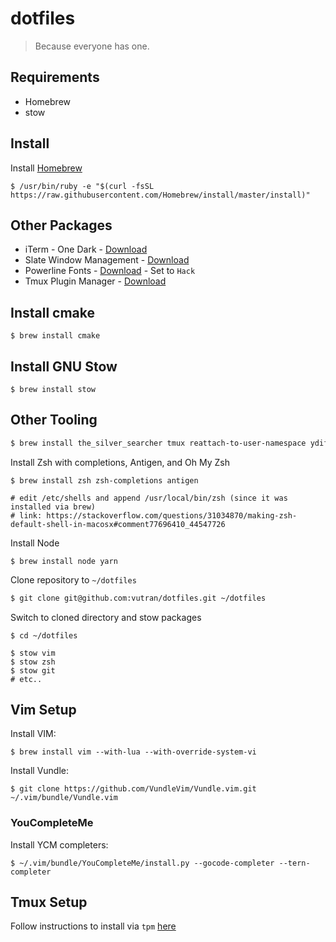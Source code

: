 # dotfiles

> Because everyone has one.


## Requirements

- Homebrew
- stow

## Install

Install [Homebrew](https://brew.sh)

```
$ /usr/bin/ruby -e "$(curl -fsSL https://raw.githubusercontent.com/Homebrew/install/master/install)"
```

## Other Packages

- iTerm - One Dark - [Download](https://github.com/joshdick/onedark.vim)
- Slate Window Management - [Download](https://github.com/jigish/slate)
- Powerline Fonts - [Download](https://github.com/powerline/fonts) - Set to `Hack`
- Tmux Plugin Manager - [Download](https://github.com/tmux-plugins/tpm)

## Install cmake

```
$ brew install cmake
```

## Install GNU Stow

```
$ brew install stow
```

## Other Tooling


```bash
$ brew install the_silver_searcher tmux reattach-to-user-namespace ydiff
```

Install Zsh with completions, Antigen, and Oh My Zsh

```
$ brew install zsh zsh-completions antigen

# edit /etc/shells and append /usr/local/bin/zsh (since it was installed via brew)
# link: https://stackoverflow.com/questions/31034870/making-zsh-default-shell-in-macosx#comment77696410_44547726
```

Install Node

```
$ brew install node yarn
```

Clone repository to `~/dotfiles`

```bash
$ git clone git@github.com:vutran/dotfiles.git ~/dotfiles
```

Switch to cloned directory and stow packages

```
$ cd ~/dotfiles

$ stow vim
$ stow zsh
$ stow git
# etc..
```

## Vim Setup

Install VIM:

```
$ brew install vim --with-lua --with-override-system-vi
```


Install Vundle:

```
$ git clone https://github.com/VundleVim/Vundle.vim.git ~/.vim/bundle/Vundle.vim
```

### YouCompleteMe

Install YCM completers:

```
$ ~/.vim/bundle/YouCompleteMe/install.py --gocode-completer --tern-completer
```
## Tmux Setup

Follow instructions to install via `tpm` [here](https://github.com/tmux-plugins/tpm#installing-plugins
)
